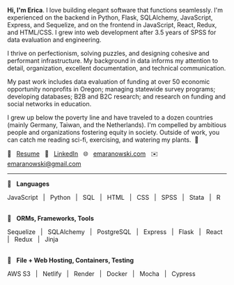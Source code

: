 **Hi, I'm Erica**. I love building elegant software that functions seamlessly. I'm experienced on the backend in Python, Flask, SQLAlchemy, JavaScript, Express, and Sequelize, and on the frontend in JavaScript, React, Redux, and HTML/CSS. I grew into web development after 3.5 years of SPSS for data evaluation and engineering.

I thrive on perfectionism, solving puzzles, and designing cohesive and performant infrastructure. My background in data informs my attention to detail, organization, excellent documentation, and technical communication.

My past work includes data evaluation of funding at over 50 economic opportunity nonprofits in Oregon; managing statewide survey programs; developing databases; B2B and B2C research; and research on funding and social networks in education.

I grew up below the poverty line and have traveled to a dozen countries (mainly Germany, Taiwan, and the Netherlands). I'm compelled by ambitious people and organizations fostering equity in society. Outside of work, you can catch me reading sci-fi, exercising, and watering my plants. &nbsp;🌱

📄 &nbsp; [Resume](https://www.emaranowski.com/documents/Maranowski-Erica-Resume.pdf) &nbsp; 👤 &nbsp; [LinkedIn](https://in.linkedin.com/in/erica-maranowski) &nbsp; 🌐 &nbsp; [emaranowski.com](https://emaranowski.com) &nbsp; ✉️ &nbsp; [emaranowski@gmail.com](mailto:emaranowski@gmail.com)
<br>

***

🔹 &nbsp; **Languages**

JavaScript &nbsp; | &nbsp;
Python &nbsp; | &nbsp;
SQL &nbsp; | &nbsp;
HTML &nbsp; | &nbsp;
CSS &nbsp; | &nbsp;
SPSS &nbsp; | &nbsp;
Stata &nbsp; | &nbsp;
R
<br><br>

🔹 &nbsp; **ORMs, Frameworks, Tools**

Sequelize &nbsp; | &nbsp;
SQLAlchemy &nbsp; | &nbsp;
PostgreSQL &nbsp; | &nbsp;
Express &nbsp; | &nbsp;
Flask &nbsp; | &nbsp;
React &nbsp; | &nbsp;
Redux &nbsp; | &nbsp;
Jinja
<br><br>

🔹 &nbsp; **File + Web Hosting, Containers, Testing**

AWS S3 &nbsp; | &nbsp;
Netlify &nbsp; | &nbsp;
Render &nbsp; | &nbsp;
Docker &nbsp; | &nbsp;
Mocha &nbsp; | &nbsp;
Cypress
